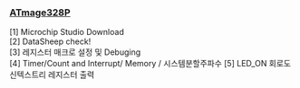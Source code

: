 ### [ATmage328P](https://hastudent.tistory.com/13) 
[1] Microchip Studio Download<br>
[2] DataSheep check!<br>
[3] 레지스터 매크로 설정 및 Debuging<br>
[4] Timer/Count and Interrupt/ Memory / 시스템분할주파수
[5] LED_ON 회로도 신텍스트리 레지스터 출력
